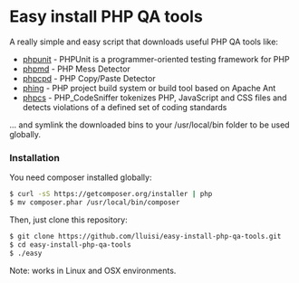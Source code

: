 # Easy install PHP QA tools

A really simple and easy script that downloads useful PHP QA tools like:

* [phpunit] - PHPUnit is a programmer-oriented testing framework for PHP
* [phpmd] - PHP Mess Detector
* [phpcpd] - PHP Copy/Paste Detector
* [phing] - PHP project build system or build tool based on Apache Ant
* [phpcs] - PHP_CodeSniffer tokenizes PHP, JavaScript and CSS files and detects violations of a defined set of coding standards

... and symlink the downloaded bins to your /usr/local/bin folder to be used globally.

### Installation

You need composer installed globally:

```sh
$ curl -sS https://getcomposer.org/installer | php
$ mv composer.phar /usr/local/bin/composer
```

Then, just clone this repository:
```sh
$ git clone https://github.com/lluisi/easy-install-php-qa-tools.git
$ cd easy-install-php-qa-tools
$ ./easy
```

Note: works in Linux and OSX environments.

[phpmd]:http://phpmd.org
[phpunit]:https://phpunit.de
[phpcpd]:https://github.com/sebastianbergmann/phpcpd
[phing]:http://www.phing.info
[phpcs]:https://github.com/squizlabs/PHP_CodeSniffer